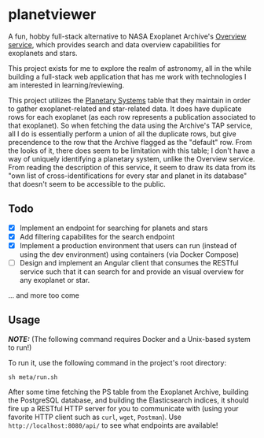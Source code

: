 # planetviewer

A fun, hobby full-stack alternative to NASA Exoplanet Archive's [Overview service](https://exoplanetarchive.ipac.caltech.edu/overview), which provides search and data overview capabilities for exoplanets and stars.

This project exists for me to explore the realm of astronomy, all in the while building a full-stack web application that has me work with technologies I am interested in learning/reviewing.

This project utilizes the [Planetary Systems](https://exoplanetarchive.ipac.caltech.edu/cgi-bin/TblView/nph-tblView?app=ExoTbls&config=PS) table that they maintain in order to gather exoplanet-related and star-related data.
It does have duplicate rows for each exoplanet (as each row represents a publication associated to that exoplanet). So when fetching the data using the Archive's TAP service, all I do is essentially perform a union of all
the duplicate rows, but give precendence to the row that the Archive flagged as the "default" row. From the looks of it, there does seem to be limitation with this table; I don't have a way of uniquely identifying a planetary system, unlike the Overview service. From reading the description of this service, it seem to draw its data from its "own list of cross-identifications for every star and planet in its database" that doesn't seem to be accessible to the public.

## Todo
- [x] Implement an endpoint for searching for planets and stars
- [x] Add filtering capabilites for the search endpoint
- [x] Implement a production environment that users can run (instead of using the dev environment) using containers (via Docker Compose)
- [ ] Design and implement an Angular client that consumes the RESTful service such that it can search for and provide an visual overview for any exoplanet or star.

... and more too come

## Usage
***NOTE:*** (The following command requires Docker and a Unix-based system to run!)

To run it, use the following command in the project's root directory:
```console
sh meta/run.sh
```

After some time fetching the PS table from the Exoplanet Archive, building the PostgreSQL database, and building the Elasticsearch indices, it should fire up a RESTful HTTP server for you to communicate with (using your favorite HTTP client such as `curl`, `wget`, `Postman`). Use `http://localhost:8080/api/` to see what endpoints are available!

